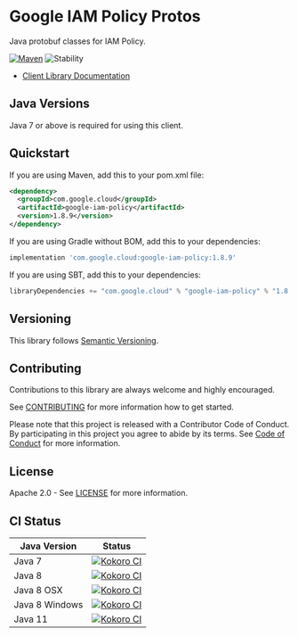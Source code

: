# Google IAM Policy Protos

Java protobuf classes for IAM Policy.

[![Maven][maven-version-image]][maven-version-link]
![Stability][stability-image]

- [Client Library Documentation][javadocs]

## Java Versions

Java 7 or above is required for using this client.

## Quickstart


If you are using Maven, add this to your pom.xml file:
<!--- {x-version-update-start:google-iam-policy:released} -->

```xml
<dependency>
  <groupId>com.google.cloud</groupId>
  <artifactId>google-iam-policy</artifactId>
  <version>1.8.9</version>
</dependency>
```

If you are using Gradle without BOM, add this to your dependencies:

```Groovy
implementation 'com.google.cloud:google-iam-policy:1.8.9'
```

If you are using SBT, add this to your dependencies:

```Scala
libraryDependencies += "com.google.cloud" % "google-iam-policy" % "1.8.9"
```
<!--- {x-version-update-end} -->


## Versioning

This library follows [Semantic Versioning](http://semver.org/).

## Contributing

Contributions to this library are always welcome and highly encouraged.

See [CONTRIBUTING][contributing] for more information how to get started.

Please note that this project is released with a Contributor Code of Conduct. By participating in
this project you agree to abide by its terms. See [Code of Conduct][code-of-conduct] for more
information.

## License

Apache 2.0 - See [LICENSE][license] for more information.

## CI Status

| Java Version   | Status                                                    |
| -------------- | --------------------------------------------------------- |
| Java 7         | [![Kokoro CI][kokoro-badge-image-1]][kokoro-badge-link-1] |
| Java 8         | [![Kokoro CI][kokoro-badge-image-2]][kokoro-badge-link-2] |
| Java 8 OSX     | [![Kokoro CI][kokoro-badge-image-3]][kokoro-badge-link-3] |
| Java 8 Windows | [![Kokoro CI][kokoro-badge-image-4]][kokoro-badge-link-4] |
| Java 11        | [![Kokoro CI][kokoro-badge-image-5]][kokoro-badge-link-5] |

[javadocs]: https://googleapis.dev/java/google-iam/latest/index.html
[kokoro-badge-image-1]: http://storage.googleapis.com/cloud-devrel-public/java/badges/java-iam/java7.svg
[kokoro-badge-link-1]: http://storage.googleapis.com/cloud-devrel-public/java/badges/java-iam/java7.html
[kokoro-badge-image-2]: http://storage.googleapis.com/cloud-devrel-public/java/badges/java-iam/java8.svg
[kokoro-badge-link-2]: http://storage.googleapis.com/cloud-devrel-public/java/badges/java-iam/java8.html
[kokoro-badge-image-3]: http://storage.googleapis.com/cloud-devrel-public/java/badges/java-iam/java8-osx.svg
[kokoro-badge-link-3]: http://storage.googleapis.com/cloud-devrel-public/java/badges/java-iam/java8-osx.html
[kokoro-badge-image-4]: http://storage.googleapis.com/cloud-devrel-public/java/badges/java-iam/java8-win.svg
[kokoro-badge-link-4]: http://storage.googleapis.com/cloud-devrel-public/java/badges/java-iam/java8-win.html
[kokoro-badge-image-5]: http://storage.googleapis.com/cloud-devrel-public/java/badges/java-iam/java11.svg
[kokoro-badge-link-5]: http://storage.googleapis.com/cloud-devrel-public/java/badges/java-iam/java11.html
[stability-image]: https://img.shields.io/badge/stability-ga-green
[maven-version-image]: https://img.shields.io/maven-central/v/com.google.api.grpc/proto-google-iam-v1.svg
[maven-version-link]: https://search.maven.org/search?q=g:com.google.api.grpc%20AND%20a:proto-google-iam-v1&core=gav
[authentication]: https://github.com/googleapis/google-cloud-java#authentication
[developer-console]: https://console.developers.google.com/
[create-project]: https://cloud.google.com/resource-manager/docs/creating-managing-projects
[cloud-sdk]: https://cloud.google.com/sdk/
[troubleshooting]: https://github.com/googleapis/google-cloud-common/blob/main/troubleshooting/readme.md#troubleshooting
[contributing]: https://github.com/googleapis/java-iam/blob/main/CONTRIBUTING.md
[code-of-conduct]: https://github.com/googleapis/java-iam/blob/main/CODE_OF_CONDUCT.md#contributor-code-of-conduct
[license]: https://github.com/googleapis/java-iam/blob/main/LICENSE
[enable-billing]: https://cloud.google.com/apis/docs/getting-started#enabling_billing
[libraries-bom]: https://github.com/GoogleCloudPlatform/cloud-opensource-java/wiki/The-Google-Cloud-Platform-Libraries-BOM
